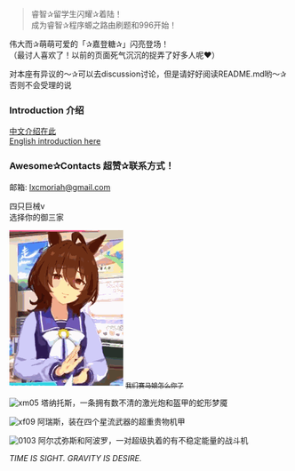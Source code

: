 <!---
JesterRomut/JesterRomut is a ✨ special ✨ repository because its `README.md` (this file) appears on your GitHub profile.
You can click the Preview link to take a look at your changes.
--->
> 睿智✰留学生闪耀✰着陆！<br>
> 成为睿智✰程序螈之路由刷题和996开始！


伟大而✰萌萌可爱的「✰嘉登糖✰」闪亮登场！<br>
（最讨人喜欢了！以前的页面死气沉沉的捉弄了好多人呢♥）

对本座有异议的～✰可以去discussion讨论，但是请好好阅读README.md哟～✰否则不会受理的说

### Introduction 介绍

[中文介绍在此](Introduction/Intro_zh.md)
<br>
[English introduction here](Introduction/Intro_en.md)


### Awesome✰Contacts 超赞✰联系方式！
邮箱: lxcmoriah@gmail.com

四只巨械v
<br>选择你的御三家<br>

![宝可梦博士之爱丽嘉登.gif](AgnesTachyon.gif)
~~<sub>我们赛马娘怎么你了</sub>~~

![xm05](https://calamitymod.wiki.gg/images/c/c2/Thanatos_Selection_Icon.png "xm05.png") 塔纳托斯，一条拥有数不清的激光炮和盔甲的蛇形梦魇
<br>

![xf09](https://calamitymod.wiki.gg/images/1/18/Ares_Selection_Icon.png "xf09.png") 阿瑞斯，装在四个星流武器的超重贵物机甲
<br>

![0103](https://calamitymod.wiki.gg/images/6/69/Artemis_and_Apollo_Selection_Icon.png "0103.png") 阿尔忒弥斯和阿波罗，一对超级执着的有不稳定能量的战斗机
<br>

*TIME IS SIGHT. GRAVITY IS DESIRE.*